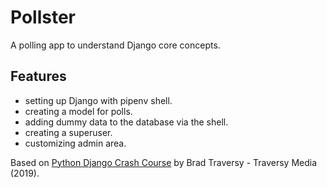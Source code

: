 # Pollster

A polling app to understand Django core concepts.

<!-- <p align="center">
    <img src="screenshot.png">
</p> -->

## Features

- setting up Django with pipenv shell.
- creating a model for polls.
- adding dummy data to the database via the shell.
- creating a superuser.
- customizing admin area.

Based on [Python Django Crash Course](https://www.youtube.com/watch?v=e1IyzVyrLSU) by Brad Traversy - Traversy Media (2019).